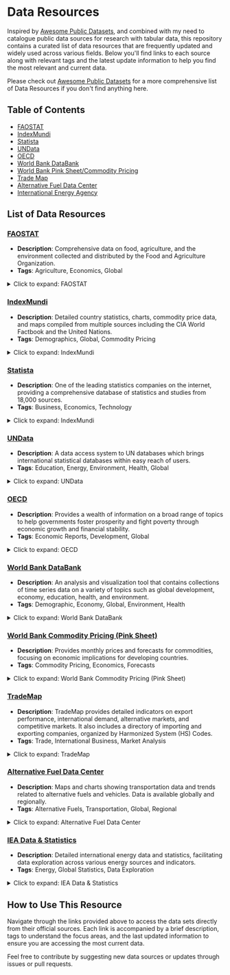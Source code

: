 # Data Resources

Inspired by [Awesome Public Datasets](https://github.com/awesomedata/awesome-public-datasets/blob/master/README.rst), and combined with my need to catalogue public data sources for research with tabular data, this repository contains a curated list of data resources that are frequently updated and widely used across various fields. Below you'll find links to each source along with relevant tags and the latest update information to help you find the most relevant and current data.

Please check out [Awesome Public Datasets](https://github.com/awesomedata/awesome-public-datasets/blob/master/README.rst) for a more comprehensive list of Data Resources if you don't find anything here.

## Table of Contents
- [FAOSTAT](#faostat)
- [IndexMundi](#indexmundi)
- [Statista](#statista)
- [UNData](#undata)
- [OECD](#oecd)
- [World Bank DataBank](#World-Bank-Databank)
- [World Bank Pink Sheet/Commodity Pricing](#World-Bank-Commodity-Pricing-Pink-Sheet)
- [Trade Map](#trade-map)
- [Alternative Fuel Data Center](#alternative-fuel-data-center)
- [International Energy Agency](#iea-data-&-statistics)

## List of Data Resources

### [FAOSTAT](http://www.fao.org/faostat/en/#data)
- **Description**: Comprehensive data on food, agriculture, and the environment collected and distributed by the Food and Agriculture Organization.
- **Tags**: Agriculture, Economics, Global
<details>
  <summary>Click to expand: FAOSTAT</summary>
  
- **Data Range**: 2000-Current
- **Geographic Scope**: Global
</details>

### [IndexMundi](https://www.indexmundi.com/)
- **Description**: Detailed country statistics, charts, commodity price data, and maps compiled from multiple sources including the CIA World Factbook and the United Nations.
- **Tags**: Demographics, Global, Commodity Pricing
<details>
  <summary>Click to expand: IndexMundi</summary>
  
- **Data Range**: 1990-Current
- **Geographic Scope**: Global
</details>

### [Statista](statista.com)
- **Description**: One of the leading statistics companies on the internet, providing a comprehensive database of statistics and studies from 18,000 sources.
- **Tags**: Business, Economics, Technology
<details>
  <summary>Click to expand: IndexMundi</summary>

- **Data Range**: 2005-Current
- **Geographic Scope**: Global
</details>

### [UNData](http://data.un.org/)
- **Description**: A data access system to UN databases which brings international statistical databases within easy reach of users.
- **Tags**: Education, Energy, Environment, Health, Global
<details>
  <summary>Click to expand: UNData</summary>

- **Data Range**: 1960-Current
- **Geographic Scope**: Global
</details>

### [OECD](https://data.oecd.org/)
- **Description**: Provides a wealth of information on a broad range of topics to help governments foster prosperity and fight poverty through economic growth and financial stability.
- **Tags**: Economic Reports, Development, Global
<details>
  <summary>Click to expand: OECD</summary>

- **Data Range**: 1970-Current
- **Geographic Scope**: Global
</details>

### [World Bank DataBank](https://databank.worldbank.org/)
- **Description**: An analysis and visualization tool that contains collections of time series data on a variety of topics such as global development, economy, education, health, and environment.
- **Tags**: Demographic, Economy, Global, Environment, Health
<details>
  <summary>Click to expand: World Bank DataBank</summary>
  
- **Data Range**: Varies by dataset; typically from 1960 to present
- **Geographic Scope**: Global
</details>

### [World Bank Commodity Pricing (Pink Sheet)](https://www.worldbank.org/en/research/commodity-markets)
- **Description**: Provides monthly prices and forecasts for commodities, focusing on economic implications for developing countries.
- **Tags**: Commodity Pricing, Economics, Forecasts
<details>
  <summary>Click to expand: World Bank Commodity Pricing (Pink Sheet)</summary>
  
- **Data Range**: 1960-Present; Forecast available
- **Geographic Scope**: Global
</details>

### [TradeMap](https://www.trademap.org/Index.aspx)
- **Description**: TradeMap provides detailed indicators on export performance, international demand, alternative markets, and competitive markets. It also includes a directory of importing and exporting companies, organized by Harmonized System (HS) Codes.
- **Tags**: Trade, International Business, Market Analysis
<details>
  <summary>Click to expand: TradeMap</summary>
  
- **Data Range**: Varies (Check for updates)
- **Geographic Scope**: Global
- **Special Features**: Access to trade statistics by country and product, company directories.
</details>

### [Alternative Fuel Data Center](https://afdc.energy.gov/data)
- **Description**: Maps and charts showing transportation data and trends related to alternative fuels and vehicles. Data is available globally and regionally.
- **Tags**: Alternative Fuels, Transportation, Global, Regional
<details>
  <summary>Click to expand: Alternative Fuel Data Center</summary>
  
- **Data Range**: Varies (Check website for specific datasets)
- **Geographic Scope**: Global and Regional
</details>

### [IEA Data & Statistics](https://www.iea.org/data-and-statistics/data-tools/energy-statistics-data-browser?country=WORLD&fuel=Energy%20supply&indicator=TESbySource)
- **Description**: Detailed international energy data and statistics, facilitating data exploration across various energy sources and indicators.
- **Tags**: Energy, Global Statistics, Data Exploration
<details>
  <summary>Click to expand: IEA Data & Statistics</summary>

- **Data Range**: Varied, dependent on dataset
- **Geographic Scope**: Global
- **Alternative URL**: [IEA Main Site](https://www.iea.org/) - Access comprehensive reports and analysis for subsegments of energy such as coal, renewables, and more.
</details>

## How to Use This Resource
Navigate through the links provided above to access the data sets directly from their official sources. Each link is accompanied by a brief description, tags to understand the focus areas, and the last updated information to ensure you are accessing the most current data.

Feel free to contribute by suggesting new data sources or updates through issues or pull requests.

